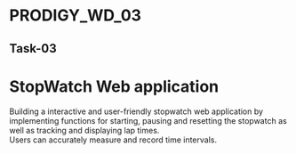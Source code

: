# PRODIGY_WD_03
## Task-03
# StopWatch Web application
Building a interactive and user-friendly stopwatch web application by implementing functions for starting, pausing and resetting the stopwatch as well as tracking and displaying lap times.<br>
Users can accurately measure and record time intervals.<br>

